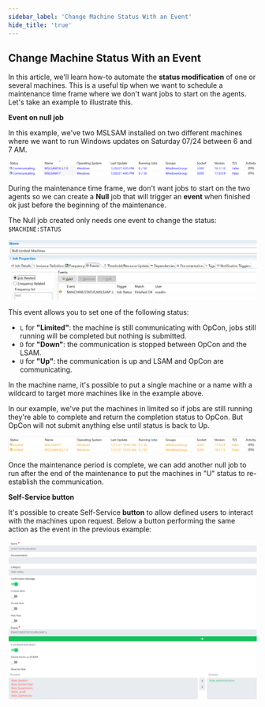 ```yaml
---
sidebar_label: 'Change Machine Status With an Event'
hide_title: 'true'
---
```


## Change Machine Status With an Event

In this article, we'll learn how-to automate the **status modification** of one or several machines. This is a useful tip when we want to schedule a maintenance time frame where we don't want jobs to start on the agents. Let's take an example to illustrate this.

**Event on null job**

In this example, we've two MSLSAM installed on two different machines where we want to run Windows updates on Saturday 07/24 between 6 and 7 AM.

![](../static/img/rtaImage-17.png)

During the maintenance time frame, we don't want jobs to start on the two agents so we can create a **Null** job that will trigger an **event** when finished ok just before the beginning of the maintenance.

The Null job created only needs one event to change the status: `$MACHINE:STATUS`

![](../static/img/rtaImage-18.png)

This event allows you to set one of the following status:

* `L` for **"Limited"**: the machine is still communicating with OpCon, jobs still running will be completed but nothing is submitted.
* `D` for **"Down"**: the communication is stopped between OpCon and the LSAM.
* `U` for **"Up"**: the communication is up and LSAM and OpCon are communicating.

In the machine name, it's possible to put a single machine or a name with a wildcard to target more machines like in the example above.

In our example, we've put the machines in limited so if jobs are still running they're able to complete and return the completion status to OpCon. But OpCon will not submit anything else until status is back to Up.

![](../static/img/rtaImage-19.png)

Once the maintenance period is complete, we can add another null job to run after the end of the maintenance to put the machines in "U" status to re-establish the communication.

**Self-Service button**

It's possible to create Self-Service **button** to allow defined users to interact with the machines upon request. Below a button performing the same action as the event in the previous example:

![](../static/img/rtaImage-20.png)

